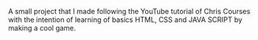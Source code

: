 A small project that I made following the YouTube tutorial of Chris Courses with the intention of learning of basics HTML, CSS and JAVA SCRIPT by making a cool game.
